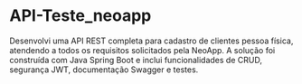 # API-Teste_neoapp
Desenvolvi uma API REST completa para cadastro de clientes pessoa física, atendendo a todos os requisitos solicitados pela NeoApp. A solução foi construída com Java Spring Boot e inclui funcionalidades de CRUD, segurança JWT, documentação Swagger e testes.

